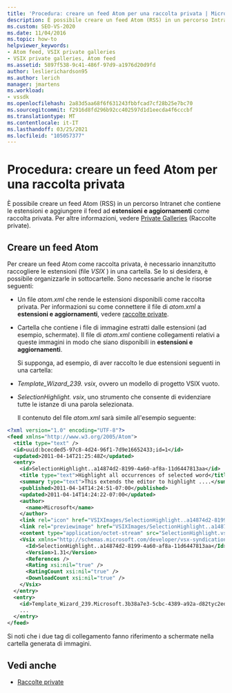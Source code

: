 ```yaml
---
title: 'Procedura: creare un feed Atom per una raccolta privata | Microsoft Docs'
description: È possibile creare un feed Atom (RSS) in un percorso Intranet che contiene le estensioni e aggiungere il feed ad estensioni e aggiornamenti come raccolta privata.
ms.custom: SEO-VS-2020
ms.date: 11/04/2016
ms.topic: how-to
helpviewer_keywords:
- Atom feed, VSIX private galleries
- VSIX private galleries, Atom feed
ms.assetid: 5897f538-9c41-486f-97d9-a1976d20d9fd
author: leslierichardson95
ms.author: lerich
manager: jmartens
ms.workload:
- vssdk
ms.openlocfilehash: 2a83d5aa68f6f631243fbbfcad7cf28b25e7bc70
ms.sourcegitcommit: f2916d8fd296b92cc402597d1d1eecda4f6cccbf
ms.translationtype: MT
ms.contentlocale: it-IT
ms.lasthandoff: 03/25/2021
ms.locfileid: "105057377"
---
```

# <a name="how-to-create-an-atom-feed-for-a-private-gallery"></a>Procedura: creare un feed Atom per una raccolta privata
È possibile creare un feed Atom (RSS) in un percorso Intranet che contiene le estensioni e aggiungere il feed ad **estensioni e aggiornamenti** come raccolta privata. Per altre informazioni, vedere [Private Galleries](../extensibility/private-galleries.md) (Raccolte private).

## <a name="create-an-atom-feed"></a>Creare un feed Atom
 Per creare un feed Atom come raccolta privata, è necessario innanzitutto raccogliere le estensioni (file *VSIX* ) in una cartella. Se lo si desidera, è possibile organizzarle in sottocartelle. Sono necessarie anche le risorse seguenti:

- Un file *atom.xml* che rende le estensioni disponibili come raccolta privata. Per informazioni su come connettere il file di *atom.xml* a **estensioni e aggiornamenti**, vedere [raccolte private](../extensibility/private-galleries.md).

- Cartella che contiene i file di immagine estratti dalle estensioni (ad esempio, schermate). Il file di *atom.xml* contiene collegamenti relativi a queste immagini in modo che siano disponibili in **estensioni e aggiornamenti**.

  Si supponga, ad esempio, di aver raccolto le due estensioni seguenti in una cartella:

- *Template_Wizard_239. vsix*, ovvero un modello di progetto VSIX vuoto.

- *SelectionHighlight. vsix*, uno strumento che consente di evidenziare tutte le istanze di una parola selezionata.

  Il contenuto del file *atom.xml* sarà simile all'esempio seguente:

```xml
<?xml version="1.0" encoding="UTF-8"?>
<feed xmlns="http://www.w3.org/2005/Atom">
  <title type="text" />
  <id>uuid:bcecded5-97c8-4d24-96f1-7d9e16652433;id=1</id>
  <updated>2011-04-14T21:25:48Z</updated>
  <entry>
    <id>SelectionHighlight..a14874d2-8199-4a60-af8a-11d6447813aa</id>
    <title type="text">Highlight all occurrences of selected word</title>
    <summary type="text">This extends the editor to highlight ....</summary>
    <published>2011-04-14T14:24:51-07:00</published>
    <updated>2011-04-14T14:24:22-07:00</updated>
    <author>
      <name>Microsoft</name>
    </author>
    <link rel="icon" href="VSIXImages/SelectionHighlight..a14874d2-8199-4a60-af8a-11d6447813aa_Icon_SelectionHighlightIcon.jpg" />
    <link rel="previewimage" href="VSIXImages/SelectionHighlight..a14874d2-8199-4a60-af8a-11d6447813aa_PreviewImage_SelectionHighlight.jpg" />
    <content type="application/octet-stream" src="SelectionHighlight.vsix" />
    <Vsix xmlns="http://schemas.microsoft.com/developer/vsx-syndication-schema/2010" xmlns:xsd="http://www.w3.org/2001/XMLSchema" xmlns:xsi="http://www.w3.org/2001/XMLSchema-instance">
      <Id>SelectionHighlight..a14874d2-8199-4a60-af8a-11d6447813aa</Id>
      <Version>1.31</Version>
      <References />
      <Rating xsi:nil="true" />
      <RatingCount xsi:nil="true" />
      <DownloadCount xsi:nil="true" />
    </Vsix>
  </entry>
  <entry>
    <id>Template_Wizard_239.Microsoft.3b38a7e3-5cbc-4389-a92a-d82tyc2ed592</id>
    ...
  </entry>
</feed>
```

 Si noti che i due tag di collegamento fanno riferimento a schermate nella cartella generata di immagini.

## <a name="see-also"></a>Vedi anche
- [Raccolte private](../extensibility/private-galleries.md)
